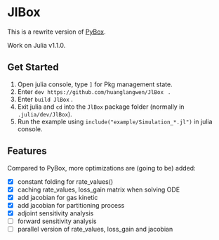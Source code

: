 # JlBox

This is a rewrite version of [PyBox].

Work on Julia v1.1.0.

## Get Started
1. Open julia console, type `]` for Pkg management state.
2. Enter `dev https://github.com/huanglangwen/JlBox ` .
3. Enter `build JlBox` .
4. Exit julia and `cd` into the `JlBox` package folder (normally in `.julia/dev/JlBox`).
4. Run the example using `include("example/Simulation_*.jl")` in julia console.

## Features
Compared to PyBox, more optimizations are (going to be) added:
- [x] constant folding for rate_values()
- [x] caching rate_values, loss_gain matrix when solving ODE
- [x] add jacobian for gas kinetic
- [x] add jacobian for partitioning process
- [x] adjoint sensitivity analysis
- [ ] forward sensitivity analysis
- [ ] parallel version of rate_values, loss_gain and jacobian

[PyBox]: https://github.com/loftytopping/PyBox